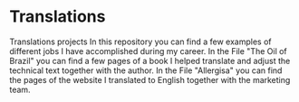 # Translations
Translations projects
In this repository you can find a few examples of different jobs I have accomplished during my career.
In the File "The Oil of Brazil" you can find a few pages of a book I helped translate and adjust the technical text together with the author. 
In the File "Allergisa" you can find the pages of the website I translated to English together with the marketing team.
